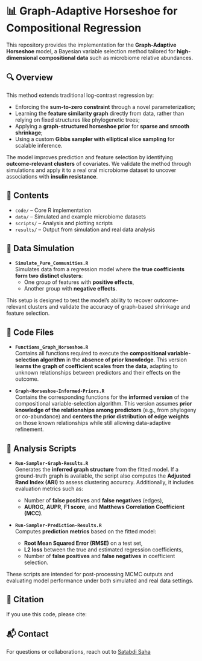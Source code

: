 # 📊 Graph-Adaptive Horseshoe for Compositional Regression

This repository provides the implementation for the **Graph-Adaptive Horseshoe** model, a Bayesian variable selection method tailored for **high-dimensional compositional data** such as microbiome relative abundances.

## 🔍 Overview

This method extends traditional log-contrast regression by:

- Enforcing the **sum-to-zero constraint** through a novel parameterization;
- Learning the **feature similarity graph** directly from data, rather than relying on fixed structures like phylogenetic trees;
- Applying a **graph-structured horseshoe prior** for **sparse and smooth shrinkage**;
- Using a custom **Gibbs sampler with elliptical slice sampling** for scalable inference.

The model improves prediction and feature selection by identifying **outcome-relevant clusters** of covariates. We validate the method through simulations and apply it to a real oral microbiome dataset to uncover associations with **insulin resistance**.

## 📂 Contents

- `code/` – Core R implementation
- `data/` – Simulated and example microbiome datasets
- `scripts/` – Analysis and plotting scripts
- `results/` – Output from simulation and real data analysis

## 🧪 Data Simulation

- **`Simulate_Pure_Communities.R`**  
  Simulates data from a regression model where the **true coefficients form two distinct clusters**:
  - One group of features with **positive effects**,
  - Another group with **negative effects**.

This setup is designed to test the model’s ability to recover outcome-relevant clusters and validate the accuracy of graph-based shrinkage and feature selection.

## 🧾 Code Files

- **`Functions_Graph_Horseshoe.R`**  
  Contains all functions required to execute the **compositional variable-selection algorithm** in the **absence of prior knowledge**. This version **learns the graph of coefficient scales from the data**, adapting to unknown relationships between predictors and their effects on the outcome.

- **`Graph-Horseshoe-Informed-Priors.R`**  
  Contains the corresponding functions for the **informed version** of the compositional variable-selection algorithm. This version assumes **prior knowledge of the relationships among predictors** (e.g., from phylogeny or co-abundance) and **centers the prior distribution of edge weights** on those known relationships while still allowing data-adaptive refinement.

## 📜 Analysis Scripts

- **`Run-Sampler-Graph-Results.R`**  
  Generates the **inferred graph structure** from the fitted model. If a ground-truth graph is available, the script also computes the **Adjusted Rand Index (ARI)** to assess clustering accuracy. Additionally, it includes evaluation metrics such as:
  - Number of **false positives** and **false negatives** (edges),
  - **AUROC**, **AUPR**, **F1 score**, and **Matthews Correlation Coefficient (MCC)**.

- **`Run-Sampler-Prediction-Results.R`**  
  Computes **prediction metrics** based on the fitted model:
  - **Root Mean Squared Error (RMSE)** on a test set,
  - **L2 loss** between the true and estimated regression coefficients,
  - Number of **false positives** and **false negatives** in coefficient selection.

These scripts are intended for post-processing MCMC outputs and evaluating model performance under both simulated and real data settings.


## 📖 Citation

If you use this code, please cite:


## 📬 Contact

For questions or collaborations, reach out to [Satabdi Saha](mailto:ssaha1@mdanderson.org) 






